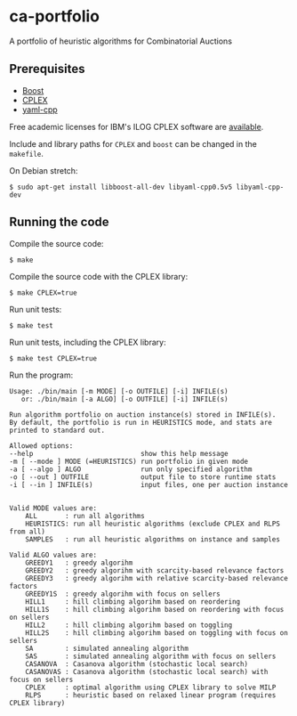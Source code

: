 # ca-portfolio

A portfolio of heuristic algorithms for Combinatorial Auctions

## Prerequisites

* [Boost](https://www.boost.org/)
* [CPLEX](https://www.ibm.com/analytics/cplex-optimizer)
* [yaml-cpp](https://github.com/jbeder/yaml-cpp)

Free academic licenses for IBM's ILOG CPLEX software are [available](https://www.ibm.com/developerworks/community/blogs/jfp/entry/cplex_studio_in_ibm_academic_initiative?lang=en).

Include and library paths for `CPLEX` and ``boost`` can be changed in the ``makefile``.

On Debian stretch:

    $ sudo apt-get install libboost-all-dev libyaml-cpp0.5v5 libyaml-cpp-dev

## Running the code

Compile the source code:

    $ make

Compile the source code with the CPLEX library:

    $ make CPLEX=true

Run unit tests:

    $ make test

Run unit tests, including the CPLEX library:

    $ make test CPLEX=true

Run the program:

	Usage: ./bin/main [-m MODE] [-o OUTFILE] [-i] INFILE(s)
	   or: ./bin/main [-a ALGO] [-o OUTFILE] [-i] INFILE(s)

	Run algorithm portfolio on auction instance(s) stored in INFILE(s).
	By default, the portfolio is run in HEURISTICS mode, and stats are
	printed to standard out.

	Allowed options:
	--help                           show this help message
	-m [ --mode ] MODE (=HEURISTICS) run portfolio in given mode
	-a [ --algo ] ALGO               run only specified algorithm
	-o [ --out ] OUTFILE             output file to store runtime stats
	-i [ --in ] INFILE(s)            input files, one per auction instance


	Valid MODE values are:
		ALL       : run all algorithms
		HEURISTICS: run all heuristic algorithms (exclude CPLEX and RLPS from all)
		SAMPLES   : run all heuristic algorithms on instance and samples

	Valid ALGO values are:
		GREEDY1   : greedy algorihm
		GREEDY2   : greedy algorihm with scarcity-based relevance factors
		GREEDY3   : greedy algorihm with relative scarcity-based relevance factors
		GREEDY1S  : greedy algorihm with focus on sellers
		HILL1     : hill climbing algorihm based on reordering
		HILL1S    : hill climbing algorihm based on reordering with focus on sellers
		HILL2     : hill climbing algorihm based on toggling
		HILL2S    : hill climbing algorihm based on toggling with focus on sellers
		SA        : simulated annealing algorithm
		SAS       : simulated annealing algorithm with focus on sellers
		CASANOVA  : Casanova algorithm (stochastic local search)
		CASANOVAS : Casanova algorithm (stochastic local search) with focus on sellers
		CPLEX     : optimal algorithm using CPLEX library to solve MILP
		RLPS      : heuristic based on relaxed linear program (requires CPLEX library)
